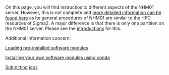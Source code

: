 On this page, you will find instructios to different aspects of the NHM01 server. However, this is not complete and [more detailed information can be found here](https://documentation.sigma2.no/) as he general procedures of NHM01 are similar to the HPC resources of Sigma2. A major difference is that there is only one partition on the NHM01 server. Please see the [introductions](Introductions.md) for this.

Additional information concern:

[Loading pre-installed software modules](Modules.md)

[Installing your own software modules using conda]()

[Submitting jobs]()
